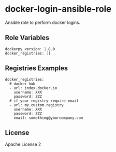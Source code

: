 # docker-login-ansible-role

Ansible role to perform docker logins.

Role Variables
--------------

```
dockerpy_version: 1.8.0
docker_registries: []
```

Registries  Examples
----------
```
docker_registries:
  # docker hub
  - url: index.docker.io
    username: XXX
    password: ZZZ
  # if your registry require email
  - url: my.custom.registry
    username: XXX
    password: ZZZ
    email: something@yourcompany.com
```
License
-------

Apache License 2
